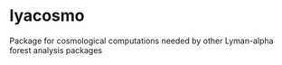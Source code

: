# lyacosmo
Package for cosmological computations needed by other Lyman-alpha forest analysis packages
